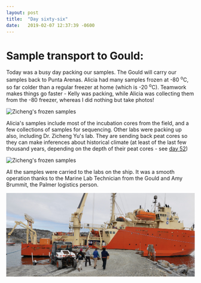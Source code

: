 ```yaml
---
layout: post
title:  "Day sixty-six"
date:   2019-02-07 12:37:39 -0600
---
```

# Sample transport to Gould:  
Today was a busy day packing our samples. The Gould will carry our samples back to Punta Arenas. Alicia had many samples frozen at -80 <sup>o</sup>C, so far colder than a regular freezer at home (which is -20 <sup>o</sup>C). Teamwork makes things go faster - Kelly was packing, while Alicia was collecting them from the -80 freezer, whereas I did nothing but take photos!

![Zicheng's frozen samples](/assets/blog_photos/190207/P1090529.jpg)

Alicia's samples include most of the incubation cores from the field, and a few collections of samples for sequencing. Other labs were packing up also, including Dr. Zicheng Yu's lab. They are sending back peat cores so they can make inferences about historical climate (at least of the last few thousand years, depending on the depth of their peat cores - see [day 52](https://natasjavgestel.github.io/blog/2019/01/24/day-fiftytwo))

![Zicheng's frozen samples](/assets/blog_photos/190207/P1090529.jpg)

All the samples were carried to the labs on the ship. It was a smooth operation thanks to the Marine Lab Technician from the Gould and Amy Brummit, the Palmer logistics person.

![Alicia carrying samples to Gould](/assets/blog_photos/190207/Transport_to_Gould.jpg)
